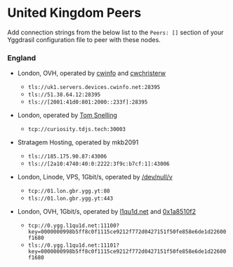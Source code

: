 # United Kingdom Peers

Add connection strings from the below list to the `Peers: []` section of your
Yggdrasil configuration file to peer with these nodes.

### England

* London, OVH, operated by [cwinfo](https://cwinfo.net) and [cwchristerw](https://christerwaren.fi)
  * `tls://uk1.servers.devices.cwinfo.net:28395`
  * `tls://51.38.64.12:28395`
  * `tls://[2001:41d0:801:2000::233f]:28395`

* London, operated by [Tom Snelling](https://tdjs.tech)
  * `tcp://curiosity.tdjs.tech:30003`

* Stratagem Hosting, operated by mkb2091
  * `tls://185.175.90.87:43006`
  * `tls://[2a10:4740:40:0:2222:3f9c:b7cf:1]:43006`

* London, Linode, VPS, 1Gbit/s, operated by [/dev/null/v](https://dev.nul.lv)
  * `tcp://01.lon.gbr.ygg.yt:80`
  * `tls://01.lon.gbr.ygg.yt:443`

* London, OVH, 1Gbit/s, operated by [l1qu1d.net](https://l1qu1d.net) and [0x1a8510f2](https://0x1a8510f2.space)
  * `tcp://0.ygg.l1qu1d.net:11100?key=0000000998b5ff8c0f1115ce9212f772d0427151f50fe858e6de1d22600f1680`
  * `tls://0.ygg.l1qu1d.net:11101?key=0000000998b5ff8c0f1115ce9212f772d0427151f50fe858e6de1d22600f1680`
